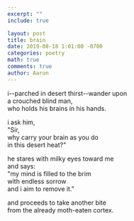 ```yaml
---
excerpt: ""
include: true

layout: post
title: brain
date: 2019-08-18 1:01:00 -0700
categories: poetry
math: true
comments: true
author: Aaron
---
```





i--parched in desert thirst--wander upon  
a crouched blind man,  
who holds his brains in his hands.  

i ask him,  
"Sir,  
why carry your brain as you do  
in this desert heat?"  

he stares with milky eyes toward me  
and says:  
"my mind is filled to the brim  
with endless sorrow  
and i aim to remove it."  

and proceeds to take another bite  
from the already moth-eaten cortex.
